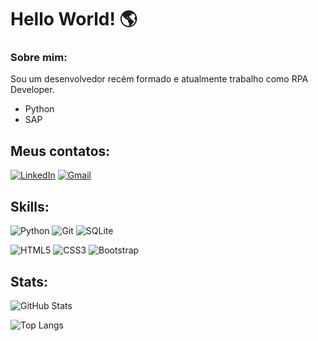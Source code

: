# Hello World! 🌎


### Sobre mim:
Sou um desenvolvedor recém formado e atualmente trabalho como RPA Developer.
- Python
- SAP


## Meus contatos:
[![LinkedIn](https://img.shields.io/badge/linkedin-%230077B5.svg?style=for-the-badge&logo=linkedin&logoColor=white)](https://www.linkedin.com/in/deeerick/)
[![Gmail](https://img.shields.io/badge/Gmail-D14836?style=for-the-badge&logo=gmail&logoColor=white)](mailto:devdeeerick@gmail.com)


## Skills:
![Python](https://img.shields.io/badge/python-3670A0?style=for-the-badge&logo=python&logoColor=ffdd54)
![Git](https://img.shields.io/badge/git-%23F05033.svg?style=for-the-badge&logo=git&logoColor=white)
![SQLite](https://img.shields.io/badge/sqlite-%2307405e.svg?style=for-the-badge&logo=sqlite&logoColor=white)

![HTML5](https://img.shields.io/badge/html5-%23E34F26.svg?style=for-the-badge&logo=html5&logoColor=white)
![CSS3](https://img.shields.io/badge/css3-%231572B6.svg?style=for-the-badge&logo=css3&logoColor=white)
![Bootstrap](https://img.shields.io/badge/bootstrap-%238511FA.svg?style=for-the-badge&logo=bootstrap&logoColor=white)


## Stats:
![GitHub Stats](https://github-readme-stats.vercel.app/api?username=deeerick&show_icons=true&count_private=true&theme=dark)

![Top Langs](https://github-readme-stats.vercel.app/api/top-langs/?username=Deeerick&show_icons=true&theme=dark)
